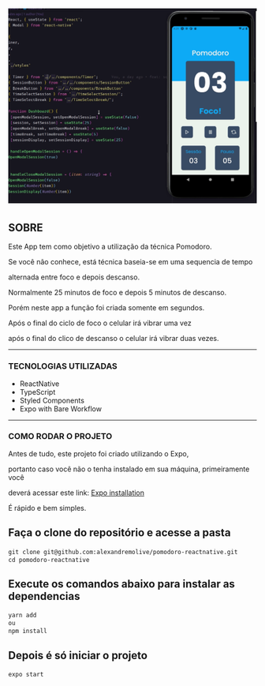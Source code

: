 <h1 align="center">
    <img  src="./src/assets/demo.gif">
</h1>

## **SOBRE**
Este App tem como objetivo a utilização da técnica Pomodoro.


Se você não conhece, está técnica baseia-se em uma sequencia de tempo 

alternada entre foco e depois descanso.


Normalmente 25 minutos de foco e depois 5 minutos de descanso.


Porém neste app a função foi criada somente em segundos.

Após o final do ciclo de foco o celular irá vibrar uma vez

após o final do clico de descanso o celular irá vibrar duas vezes.

---

### **TECNOLOGIAS UTILIZADAS**
- ReactNative
- TypeScript
- Styled Components
- Expo with Bare Workflow

---

### **COMO RODAR O PROJETO**

Antes de tudo, este projeto foi criado utilizando o Expo,

portanto caso você não o tenha instalado em sua máquina, primeiramente você

deverá acessar este link: [Expo installation](https://docs.expo.dev/get-started/installation/)

É rápido e bem simples.

## Faça o clone do repositório e acesse a pasta ##
```
git clone git@github.com:alexandremolive/pomodoro-reactnative.git
cd pomodoro-reactnative

```

## Execute os comandos abaixo para instalar as dependencias ##

```
yarn add
ou
npm install
```
## Depois é só iniciar o projeto ##
```
expo start
```